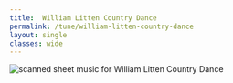```yaml
---
title:  William Litten Country Dance
permalink: /tune/william-litten-country-dance
layout: single
classes: wide
---
```


<img src="/tune/scan/william-litten-country-dance.jpg" alt="scanned sheet music for William Litten Country Dance">


